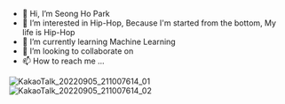 - 👋 Hi, I’m Seong Ho Park
- 👀 I’m interested in Hip-Hop, Because I'm started from the bottom, My life is Hip-Hop
- 🌱 I’m currently learning Machine Learning
- 💞️ I’m looking to collaborate on 
- 📫 How to reach me ...

![KakaoTalk_20220905_211007614_01](https://user-images.githubusercontent.com/103117699/188446367-cd8b69e0-5a04-4596-9abd-e3654180f9a9.jpg)
![KakaoTalk_20220905_211007614_02](https://user-images.githubusercontent.com/103117699/188446380-be4ce73d-b21e-4af1-8620-661ac8b6e258.jpg)


<!---
JonnadanPark/JonnadanPark is a ✨ special ✨ repository because its `README.md` (this file) appears on your GitHub profile.
You can click the Preview link to take a look at your changes.
--->
